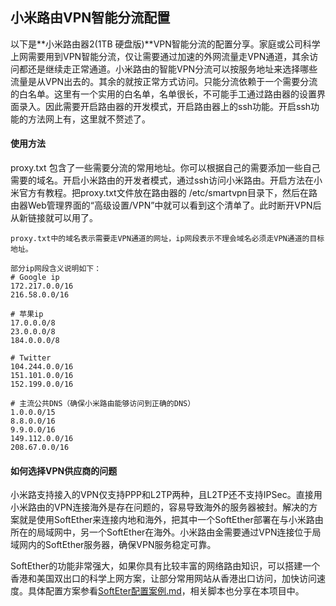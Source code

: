 小米路由VPN智能分流配置
---

以下是**小米路由器2(1TB 硬盘版)**VPN智能分流的配置分享。家庭或公司科学上网需要用到VPN智能分流，仅让需要通过加速的外网流量走VPN通道，其余访问都还是继续走正常通道。小米路由的智能VPN分流可以按服务地址来选择哪些流量是从VPN出去的。其余的就按正常方式访问。只能分流依赖于一个需要分流的白名单。这里有一个实用的白名单，名单很长，不可能手工通过路由器的设置界面录入。因此需要开启路由器的开发模式，开启路由器上的ssh功能。开启ssh功能的方法网上有，这里就不赘述了。

#### 使用方法

proxy.txt 包含了一些需要分流的常用地址。你可以根据自己的需要添加一些自己需要的域名。开启小米路由的开发者模式，通过ssh访问小米路由。开启方法在小米官方有教程。把proxy.txt文件放在路由器的 /etc/smartvpn目录下，然后在路由器Web管理界面的“高级设置/VPN”中就可以看到这个清单了。此时断开VPN后从新链接就可以用了。

```
proxy.txt中的域名表示需要走VPN通道的网址，ip网段表示不理会域名必须走VPN通道的目标地址。

部分ip网段含义说明如下：
# Google ip
172.217.0.0/16
216.58.0.0/16

# 苹果ip
17.0.0.0/8
23.0.0.0/8
184.0.0.0/8

# Twitter
104.244.0.0/16
151.101.0.0/16
152.199.0.0/16

# 主流公共DNS（确保小米路由能够访问到正确的DNS）
1.0.0.0/15
8.8.0.0/16
9.9.0.0/16
149.112.0.0/16
208.67.0.0/16
```

#### 如何选择VPN供应商的问题

小米路支持接入的VPN仅支持PPP和L2TP两种，且L2TP还不支持IPSec。直接用小米路由的VPN连接海外是存在问题的，容易导致海外的服务器被封。解决的方案就是使用SoftEther来连接内地和海外，把其中一个SoftEther部署在与小米路由所在的局域网中，另一个SoftEther在海外。小米路由金需要通过VPN连接位于局域网内的SoftEther服务器，确保VPN服务稳定可靠。

SoftEther的功能非常强大，如果你具有比较丰富的网络路由知识，可以搭建一个香港和美国双出口的科学上网方案，让部分常用网站从香港出口访问，加快访问速度。具体配置方案参看[SoftEter配置案例.md](https://github.com/danielaskdd/smartvpn/blob/master/SoftEther%E9%85%8D%E7%BD%AE%E6%A1%88%E4%BE%8B.md)，相关脚本也分享在本项目中。

